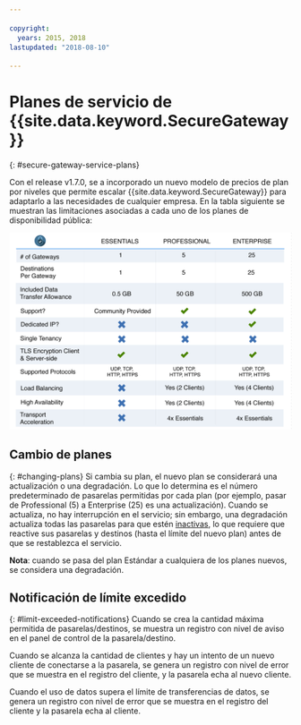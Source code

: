 ```yaml
---

copyright:
  years: 2015, 2018
lastupdated: "2018-08-10"

---
```


# Planes de servicio de {{site.data.keyword.SecureGateway}}
{: #secure-gateway-service-plans}

Con el release v1.7.0, se a incorporado un nuevo modelo de precios de plan por niveles que permite escalar {{site.data.keyword.SecureGateway}} para adaptarlo a las necesidades de cualquier empresa.  En la tabla siguiente se muestran las limitaciones asociadas a cada uno de los planes de disponibilidad pública:

![Modelo de plan por niveles](./images/planDetails.png?raw=true "Modelo de plan por niveles")

## Cambio de planes
{: #changing-plans}
Si cambia su plan, el nuevo plan se considerará una actualización o una degradación.  Lo que lo determina es el número predeterminado de pasarelas permitidas por cada plan (por ejemplo, pasar de Professional (5) a Enterprise (25) es una actualización).  Cuando se actualiza, no hay interrupción en el servicio; sin embargo, una degradación actualiza todas las pasarelas para que estén [inactivas](/docs/services/SecureGateway/securegateway_faq.html#faq-states), lo que requiere que reactive sus pasarelas y destinos (hasta el límite del nuevo plan) antes de que se restablezca el servicio.

<b>Nota</b>: cuando se pasa del plan Estándar a cualquiera de los planes nuevos, se considera una degradación.


## Notificación de límite excedido
{: #limit-exceeded-notifications}
Cuando se crea la cantidad máxima permitida de pasarelas/destinos, se muestra un registro con nivel de aviso en el panel de control de la pasarela/destino.

Cuando se alcanza la cantidad de clientes y hay un intento de un nuevo cliente de conectarse a la pasarela, se genera un registro con nivel de error que se muestra en el registro del cliente, y la pasarela echa al nuevo cliente.

Cuando el uso de datos supera el límite de transferencias de datos, se genera un registro con nivel de error que se muestra en el registro del cliente y la pasarela echa al cliente.
